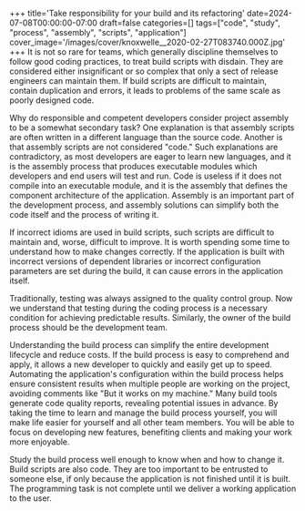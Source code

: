 +++
title='Take responsibility for your build and its refactoring'
date=2024-07-08T00:00:00-07:00
draft=false
categories=[]
tags=["code", "study", "process", "assembly", "scripts", "application"]
cover_image='/images/cover/knoxwelle__2020-02-27T083740.000Z.jpg'
+++
It is not so rare for teams, which generally discipline themselves to follow good coding practices, to treat build scripts with disdain. They are considered either insignificant or so complex that only a sect of release engineers can maintain them. If build scripts are difficult to maintain, contain duplication and errors, it leads to problems of the same scale as poorly designed code.

Why do responsible and competent developers consider project assembly to be a somewhat secondary task? One explanation is that assembly scripts are often written in a different language than the source code. Another is that assembly scripts are not considered "code." Such explanations are contradictory, as most developers are eager to learn new languages, and it is the assembly process that produces executable modules which developers and end users will test and run. Code is useless if it does not compile into an executable module, and it is the assembly that defines the component architecture of the application. Assembly is an important part of the development process, and assembly solutions can simplify both the code itself and the process of writing it.

If incorrect idioms are used in build scripts, such scripts are difficult to maintain and, worse, difficult to improve. It is worth spending some time to understand how to make changes correctly. If the application is built with incorrect versions of dependent libraries or incorrect configuration parameters are set during the build, it can cause errors in the application itself.

Traditionally, testing was always assigned to the quality control group. Now we understand that testing during the coding process is a necessary condition for achieving predictable results. Similarly, the owner of the build process should be the development team.

Understanding the build process can simplify the entire development lifecycle and reduce costs. If the build process is easy to comprehend and apply, it allows a new developer to quickly and easily get up to speed. Automating the application's configuration within the build process helps ensure consistent results when multiple people are working on the project, avoiding comments like "But it works on my machine." Many build tools generate code quality reports, revealing potential issues in advance. By taking the time to learn and manage the build process yourself, you will make life easier for yourself and all other team members. You will be able to focus on developing new features, benefiting clients and making your work more enjoyable.

Study the build process well enough to know when and how to change it. Build scripts are also code. They are too important to be entrusted to someone else, if only because the application is not finished until it is built. The programming task is not complete until we deliver a working application to the user.
